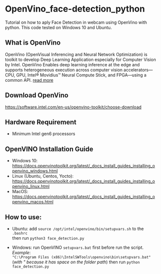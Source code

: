 # OpenVino_face-detection_python
Tutorial on how to aply Face Detection in webcam using OpenVino with python. This code tested on Windows 10 and Ubuntu.

## What is OpenVino
OpenVino (OpenVisual Inferencing and Neural Network Optimization) is toolkit to develop Deep Learning Application especially for Computer Vision by Intel. OpenVino Enables deep learning inference at the edge and supports heterogeneous execution across computer vision accelerators—CPU, GPU, Intel® Movidius™ Neural Compute Stick, and FPGA—using a common API. [read more](https://docs.openvinotoolkit.org/)

## Download OpenVino
https://software.intel.com/en-us/openvino-toolkit/choose-download

## Hardware Requirement
* Minimum Intel gen6 processors

## OpenVINO Installation Guide
* Windows 10: https://docs.openvinotoolkit.org/latest/_docs_install_guides_installing_openvino_windows.html
* Linux (Ubuntu, Centos, Yocto): https://docs.openvinotoolkit.org/latest/_docs_install_guides_installing_openvino_linux.html
* MacOS: https://docs.openvinotoolkit.org/latest/_docs_install_guides_installing_openvino_macos.html

## How to use:
* Ubuntu: add `source /opt/intel/openvino/bin/setupvars.sh` to the `.bashrc` <br>
then run `python3 face_detection.py`

* Windows: run OpenVINO `setupvars.bat` first before run the script. _Example_: <br>
`"C:\Program Files (x86)\IntelSWTools\openvino\bin\setupvars.bat"` <br>
(_with " because it has space on the folder path_) then run `python face_detection.py`